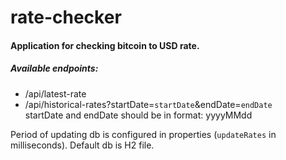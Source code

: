 # rate-checker

#### Application for checking bitcoin to USD rate.

##### Available endpoints:
- /api/latest-rate
- /api/historical-rates?startDate=`startDate`&endDate=`endDate` \
startDate and endDate should be in format: yyyyMMdd


Period of updating db is configured in properties (`updateRates` in milliseconds).
Default db is H2 file.